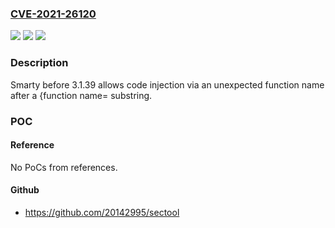 ### [CVE-2021-26120](https://cve.mitre.org/cgi-bin/cvename.cgi?name=CVE-2021-26120)
![](https://img.shields.io/static/v1?label=Product&message=n%2Fa&color=blue)
![](https://img.shields.io/static/v1?label=Version&message=n%2Fa&color=blue)
![](https://img.shields.io/static/v1?label=Vulnerability&message=n%2Fa&color=brighgreen)

### Description

Smarty before 3.1.39 allows code injection via an unexpected function name after a {function name= substring.

### POC

#### Reference
No PoCs from references.

#### Github
- https://github.com/20142995/sectool

